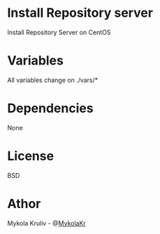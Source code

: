 # Install Repository server

Install Repository Server on CentOS

# Variables

All variables change on ./vars/*

# Dependencies

None

# License 

BSD

# Athor

Mykola Kruliv - @[MykolaKr](https://github.com/MykolaKr)


